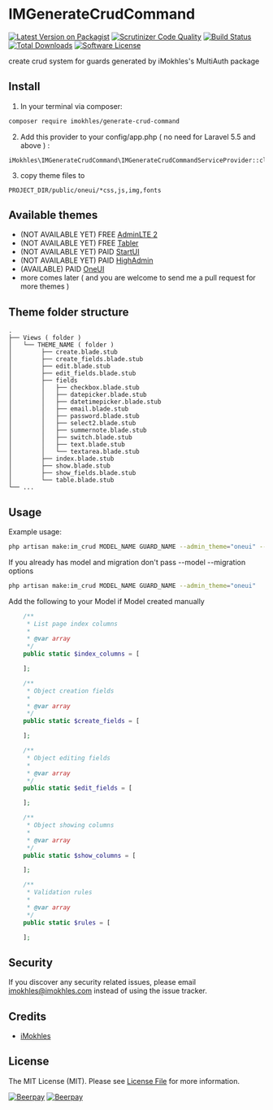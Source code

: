 # IMGenerateCrudCommand

[![Latest Version on Packagist][ico-version]][link-packagist]
[![Scrutinizer Code Quality][ico-code-quality]][link-code-quality]
[![Build Status](https://scrutinizer-ci.com/g/iMokhles/IMGenerateCrudCommand/badges/build.png?b=master)](https://scrutinizer-ci.com/g/iMokhles/IMGenerateCrudCommand/build-status/master)
[![Total Downloads][ico-downloads]][link-downloads]
[![Software License][ico-license]](LICENSE)

create crud system for guards generated by iMokhles's MultiAuth package

## Install

1. In your terminal via composer:

``` bash
composer require imokhles/generate-crud-command
```

2. Add this provider to your config/app.php ( no need for Laravel 5.5 and above ) :
```
iMokhles\IMGenerateCrudCommand\IMGenerateCrudCommandServiceProvider::class
```

3. copy theme files to 
```
PROJECT_DIR/public/oneui/*css,js,img,fonts
```

## Available themes

* (NOT AVAILABLE YET) FREE [AdminLTE 2](https://adminlte.io/themes/AdminLTE/index2.html)
* (NOT AVAILABLE YET) FREE [Tabler](https://preview.tabler.io/)
* (NOT AVAILABLE YET) PAID [StartUI](https://themeforest.net/item/startui-premium-bootstrap-4-admin-dashboard-template/15228250?ref=themesanytime)
* (NOT AVAILABLE YET) PAID [HighAdmin](https://themeforest.net/item/highdmin-responsive-bootstrap-4-admin-dashboard/21233941)
* (AVAILABLE) PAID [OneUI](https://themeforest.net/item/oneui-bootstrap-admin-dashboard-template-ui-framework-angularjs/11820082)
* more comes later ( and you are welcome to send me a pull request for more themes )

## Theme folder structure 

    .
    ├── Views ( folder )
    │   └── THEME_NAME ( folder )
    │        ├── create.blade.stub
    │        ├── create_fields.blade.stub
    │        ├── edit.blade.stub
    │        ├── edit_fields.blade.stub
    │        ├── fields
    │        │   ├── checkbox.blade.stub
    │        │   ├── datepicker.blade.stub
    │        │   ├── datetimepicker.blade.stub
    │        │   ├── email.blade.stub
    │        │   ├── password.blade.stub
    │        │   ├── select2.blade.stub
    │        │   ├── summernote.blade.stub
    │        │   ├── switch.blade.stub
    │        │   ├── text.blade.stub
    │        │   └── textarea.blade.stub
    │        ├── index.blade.stub
    │        ├── show.blade.stub
    │        ├── show_fields.blade.stub
    │        └── table.blade.stub
    └── ...

## Usage

Example usage: 


``` bash
php artisan make:im_crud MODEL_NAME GUARD_NAME --admin_theme="oneui" --model --migration
```

If you already has model and migration don't pass --model --migration options
``` bash
php artisan make:im_crud MODEL_NAME GUARD_NAME --admin_theme="oneui"
```

Add the following to your Model if Model created manually
``` php
    /**
     * List page index columns
     *
     * @var array
     */
    public static $index_columns = [

    ];

    /**
     * Object creation fields
     *
     * @var array
     */
    public static $create_fields = [

    ];

    /**
     * Object editing fields
     *
     * @var array
     */
    public static $edit_fields = [

    ];

    /**
     * Object showing columns
     *
     * @var array
     */
    public static $show_columns = [

    ];

    /**
     * Validation rules
     *
     * @var array
     */
    public static $rules = [

    ];
```
## Security

If you discover any security related issues, please email imokhles@imokhles.com instead of using the issue tracker.

## Credits

- [iMokhles](http://github.com/imokhles)

## License

The MIT License (MIT). Please see [License File](LICENSE) for more information.

[ico-version]: https://img.shields.io/packagist/v/imokhles/generate-crud-command.svg?style=flat-square
[ico-license]: https://img.shields.io/badge/license-MIT-brightgreen.svg?style=flat-square
[ico-downloads]: https://img.shields.io/packagist/dt/imokhles/generate-crud-command.svg?style=flat-square
[ico-code-quality]: https://img.shields.io/scrutinizer/g/iMokhles/IMGenerateCrudCommand.svg?style=flat-square

[link-packagist]: https://packagist.org/packages/imokhles/generate-crud-command
[link-downloads]: https://packagist.org/packages/imokhles/generate-crud-command
[link-author]: https://github.com/imokhles
[link-code-quality]: https://scrutinizer-ci.com/g/iMokhles/IMGenerateCrudCommand

[![Beerpay](https://beerpay.io/iMokhles/IMGenerateCrudCommand/badge.svg?style=beer-square)](https://beerpay.io/iMokhles/IMGenerateCrudCommand)  [![Beerpay](https://beerpay.io/iMokhles/IMGenerateCrudCommand/make-wish.svg?style=flat-square)](https://beerpay.io/iMokhles/IMGenerateCrudCommand?focus=wish)
